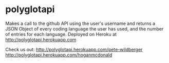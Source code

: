 # polyglotapi

Makes a call to the github API using the user's username and returns a JSON Object of every coding language the user has used, and the number of entries for each language.  Deployed on Heroku at http://polyglotapi.herokuapp.com

Check us out:
http://polyglotapi.herokuapp.com/pete-wildberger
http://polyglotapi.herokuapp.com/hoganmcdonald
